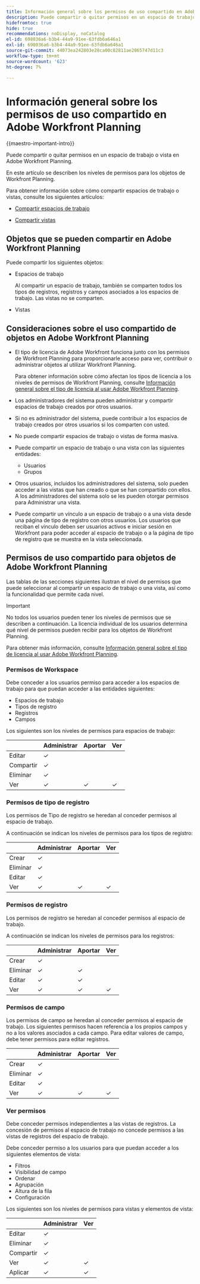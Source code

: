 ```yaml
---
title: Información general sobre los permisos de uso compartido en Adobe Workfront Planning
description: Puede compartir o quitar permisos en un espacio de trabajo o vista de Adobe Workfront Planning.
hidefromtoc: true
hide: true
recommendations: noDisplay, noCatalog
el-id: 698036a6-b3b4-44a9-91ee-63fdb6a646a1
exl-id: 698036a6-b3b4-44a9-91ee-63fdb6a646a1
source-git-commit: 44073ea242803e28ca00c82811ae2865747d11c3
workflow-type: tm+mt
source-wordcount: '623'
ht-degree: 7%

---
```


<!--update the metadata with real things when making this public; also update the description with something like this: Not all users in the organization have the same access and permissions to use Adobe Workfront Planning. This article describes the levels of access that users could have to Adobe Workfront Planning. -->

<!--over time, this article should look like this one does: https://eperienceleague.adobe.com/docs/workfront/using/basics/grant-request-object-permissions/sharing-permissions-on-objects-overview.html?lang=en-->

# Información general sobre los permisos de uso compartido en Adobe Workfront Planning

{{maestro-important-intro}}

Puede compartir o quitar permisos en un espacio de trabajo o vista en Adobe Workfront Planning.

En este artículo se describen los niveles de permisos para los objetos de Workfront Planning.

Para obtener información sobre cómo compartir espacios de trabajo o vistas, consulte los siguientes artículos:

* [Compartir espacios de trabajo](/help/quicksilver/maestro/access/share-workspaces.md)

* [Compartir vistas](/help/quicksilver/maestro/access/share-views.md)

## Objetos que se pueden compartir en Adobe Workfront Planning

Puede compartir los siguientes objetos:

* Espacios de trabajo

  Al compartir un espacio de trabajo, también se comparten todos los tipos de registros, registros y campos asociados a los espacios de trabajo. Las vistas no se comparten.

* Vistas

## Consideraciones sobre el uso compartido de objetos en Adobe Workfront Planning

* El tipo de licencia de Adobe Workfront funciona junto con los permisos de Workfront Planning para proporcionarle acceso para ver, contribuir o administrar objetos al utilizar Workfront Planning.

  Para obtener información sobre cómo afectan los tipos de licencia a los niveles de permisos de Workfront Planning, consulte [Información general sobre el tipo de licencia al usar Adobe Workfront Planning](/help/quicksilver/maestro/access/license-type-overview.md).
* Los administradores del sistema pueden administrar y compartir espacios de trabajo creados por otros usuarios.
* Si no es administrador del sistema, puede contribuir a los espacios de trabajo creados por otros usuarios si los comparten con usted.
* No puede compartir espacios de trabajo o vistas de forma masiva.
* Puede compartir un espacio de trabajo o una vista con las siguientes entidades:
   * Usuarios
   * Grupos
     <!--* You can share a view publicly, with people outside your organization when you generate a public link for a view.People accessing the record page from a public link can view all records and their fields, including connected records and fields.-->
* Otros usuarios, incluidos los administradores del sistema, solo pueden acceder a las vistas que han creado o que se han compartido con ellos. A los administradores del sistema solo se les pueden otorgar permisos para Administrar una vista.
* Puede compartir un vínculo a un espacio de trabajo o a una vista desde una página de tipo de registro con otros usuarios. Los usuarios que reciban el vínculo deben ser usuarios activos e iniciar sesión en Workfront para poder acceder al espacio de trabajo o a la página de tipo de registro que se muestra en la vista seleccionada.

## Permisos de uso compartido para objetos de Adobe Workfront Planning

Las tablas de las secciones siguientes ilustran el nivel de permisos que puede seleccionar al compartir un espacio de trabajo o una vista, así como la funcionalidad que permite cada nivel.

>[!IMPORTANT]
>
>No todos los usuarios pueden tener los niveles de permisos que se describen a continuación. La licencia individual de los usuarios determina qué nivel de permisos pueden recibir para los objetos de Workfront Planning.
>
>Para obtener más información, consulte [Información general sobre el tipo de licencia al usar Adobe Workfront Planning](/help/quicksilver/maestro/access/license-type-overview.md).


### Permisos de Workspace

Debe conceder a los usuarios permiso para acceder a los espacios de trabajo para que puedan acceder a las entidades siguientes:

* Espacios de trabajo
* Tipos de registro
* Registros
* Campos
<!--* Views*
    
    *You can allow all users with View or higher permissions to a workspace to also access a view. This is an additional permission that you must enable when sharing a view. For information, see [Share views](/help/quicksilver/maestro/access/share-views.md). -->

Los siguientes son los niveles de permisos para espacios de trabajo:

|        | Administrar | Aportar | Ver |
|--------|--------|------------|-------|
| Editar | ✓ |            |       |
| Compartir | ✓ |            |       |
| Eliminar | ✓ |            |       |
| Ver | ✓ | ✓ | ✓ |

### Permisos de tipo de registro

Los permisos de Tipo de registro se heredan al conceder permisos al espacio de trabajo.

A continuación se indican los niveles de permisos para los tipos de registro:


|        | Administrar | Aportar | Ver |
|--------|--------|------------|-------|
| Crear | ✓ |            |       |
| Eliminar | ✓ |            |       |
| Editar | ✓ |            |       |
| Ver | ✓ | ✓ | ✓ |

### Permisos de registro

Los permisos de registro se heredan al conceder permisos al espacio de trabajo.

A continuación se indican los niveles de permisos para los registros:


|        | Administrar | Aportar | Ver |
|--------|--------|------------|-------|
| Crear | ✓ |            |       |
| Eliminar | ✓ | ✓ |       |
| Editar | ✓ | ✓ |       |
| Ver | ✓ | ✓ | ✓ |

### Permisos de campo

Los permisos de campo se heredan al conceder permisos al espacio de trabajo.
Los siguientes permisos hacen referencia a los propios campos y no a los valores asociados a cada campo. Para editar valores de campo, debe tener permisos para editar registros.

|        | Administrar | Aportar | Ver |
|--------|--------|------------|-------|
| Crear | ✓ |            |       |
| Eliminar | ✓ |            |       |
| Editar | ✓ |            |       |
| Ver | ✓ | ✓ | ✓ |


### Ver permisos

Debe conceder permisos independientes a las vistas de registros. La concesión de permisos al espacio de trabajo no concede permisos a las vistas de registros del espacio de trabajo.

Debe conceder permiso a los usuarios para que puedan acceder a los siguientes elementos de vista:

* Filtros
* Visibilidad de campo
* Ordenar
* Agrupación
* Altura de la fila
* Configuración


<!--You can share views internally or publicly. -->

Los siguientes son los niveles de permisos para vistas y elementos de vista:

|        | Administrar | Ver |
|--------|--------|-------|
| Editar | ✓ |       |
| Eliminar | ✓ |       |
| Compartir | ✓ |       |
| Ver | ✓ | ✓ |
| Aplicar | ✓ | ✓ |

<!--Replace the above with this when global sharing is released: 

|        | Manage | View  |View permissions to a workspace*|
|--------|--------|-------|------------------------------|
| Edit   | ✓      |       |                            |
| Delete | ✓      |       |                            |
| Share  | ✓       |       |                           |
| View   | ✓      | ✓     | ✓                         |
| Apply  | ✓      | ✓     | ✓                          |

*Users must have View or higher permissions on a workspace to gain this view access.-->

<!--Replace the table above with the following when public sharing releases: 

|   Internal sharing     | Manage | View  |
|--------|--------|-------|
| Edit   | ✓      |       |
| Delete | ✓      |       |
| Share  | ✓       |       |
| View   | ✓      | ✓     |
| Apply  | ✓      | ✓     |

|   Public sharing      | View  |
|--------|-------|
| View   | ✓     |
| Apply  | ✓     |
-->